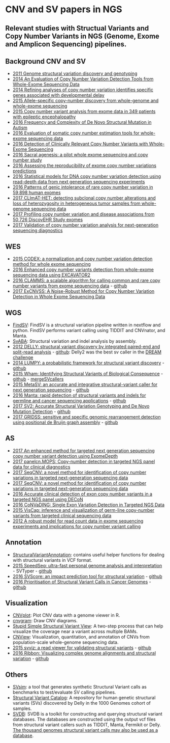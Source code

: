 # CNV and SV papers in NGS
Relevant studies with Structual Variants and Copy Number Variants in NGS (Genome, Exome and Amplicon Sequencing) pipelines.
---

## Background CNV and SV
* [2011 Genome structural variation discovery and genotyping](http://www.nature.com/nrg/journal/v12/n5/full/nrg2958.html?foxtrotcallback=true)
* [2014 An Evaluation of Copy Number Variation Detection Tools from Whole-Exome Sequencing Data](http://onlinelibrary.wiley.com/doi/10.1002/humu.22537/abstract)
* [2014 Refining analyses of copy number variation identifies specific genes associated with developmental delay](http://www.nature.com/ng/journal/v46/n10/abs/ng.3092.html)
* [2015 Allele-specific copy-number discovery from whole-genome and whole-exome sequencing](https://academic.oup.com/nar/article-lookup/doi/10.1093/nar/gkv319)
* [2015 Copy number variant analysis from exome data in 349 patients with epileptic encephalopathy](http://onlinelibrary.wiley.com/doi/10.1002/ana.24457/abstract)
* [2016 Frequency and Complexity of De Novo Structural Mutation in Autism](https://www.ncbi.nlm.nih.gov/pmc/articles/PMC4833290/)
* [2016 Evaluation of somatic copy number estimation tools for whole-exome sequencing data ](https://academic.oup.com/bib/article-abstract/17/2/185/1744035/Evaluation-of-somatic-copy-number-estimation-tools?redirectedFrom=fulltext)
* [2016 Detection of Clinically Relevant Copy Number Variants with Whole-Exome Sequencing](http://www.nature.com/gim/journal/vaop/ncurrent/full/gim2016163a.html)
* [2016 Sacral agenesis: a pilot whole exome sequencing and copy number study](http://bmcmedgenet.biomedcentral.com/articles/10.1186/s12881-016-0359-2)
* [2016 Assessing the reproducibility of exome copy number variations predictions](http://genomemedicine.biomedcentral.com/articles/10.1186/s13073-016-0336-6)
* [2016 Statistical models for DNA copy number variation detection using read-depth data from next generation sequencing experiments](http://onlinelibrary.wiley.com/doi/10.1111/anzs.12175/abstract)
* [2016 Patterns of genic intolerance of rare copy number variation in 59,898 human exomes](http://www.nature.com/ng/journal/v48/n10/abs/ng.3638.html)
* [2017 CLImAT-HET: detecting subclonal copy number alterations and loss of heterozygosity in heterogeneous tumor samples from whole-genome sequencing data](https://bmcmedgenomics.biomedcentral.com/articles/10.1186/s12920-017-0255-4)
* [2017 Profiling copy number variation and disease associations from 50,726 DiscovEHR Study exomes](http://biorxiv.org/content/early/2017/03/22/119461)
* [2017 Validation of copy number variation analysis for next-generation sequencing diagnostics](http://dx.doi.org/10.1038/ejhg.2017.42)

## WES
* [2015 CODEX: a normalization and copy number variation detection method for whole exome sequencing](https://academic.oup.com/nar/article/43/6/e39/2453417/CODEX-a-normalization-and-copy-number-variation)
* [2016 Enhanced copy number variants detection from whole-exome sequencing data using EXCAVATOR2](https://academic.oup.com/nar/article/44/20/e154/2607979/Enhanced-copy-number-variants-detection-from-whole)
* [2016 CLAMMS: a scalable algorithm for calling common and rare copy number variants from exome sequencing data](https://academic.oup.com/bioinformatics/article/32/1/133/1743911/CLAMMS-a-scalable-algorithm-for-calling-common-and) - [github](https://github.com/rgcgithub/clamms)
* [2017 ExCNVSS: A Noise-Robust Method for Copy Number Variation Detection in Whole Exome Sequencing Data](https://www.hindawi.com/journals/bmri/2017/9631282/)

## WGS
* [FindSV](https://github.com/J35P312/FindSV): FindSV is a structural variation pipeline written in nextflow and python. FindSV performs variant calling using TIDDIT and CNVnator, and Manta.
* [SvABA](https://github.com/walaj/svaba): Structural variation and indel analysis by assembly.
* [2012 DELLY: structural variant discovery by integrated paired-end and split-read analysis](https://academic.oup.com/bioinformatics/article/28/18/i333/245403/DELLY-structural-variant-discovery-by-integrated) - [github](https://github.com/dellytools/delly): Delly2 was the best sv caller in the [DREAM challenge]()
* [2014 LUMPY: a probabilistic framework for structural variant discovery](http://genomebiology.biomedcentral.com/articles/10.1186/gb-2014-15-6-r84) - [github](https://github.com/arq5x/lumpy-sv)
* [2015 Wham: Identifying Structural Variants of Biological Consequence](http://journals.plos.org/ploscompbiol/article?id=10.1371/journal.pcbi.1004572) - [github](https://github.com/zeeev/wham) - [mergeSVcallers](https://github.com/zeeev/mergeSVcallers)
* [2015 MetaSV: an accurate and integrative structural-variant caller for next generation sequencing](https://academic.oup.com/bioinformatics/article/31/16/2741/321286/MetaSV-an-accurate-and-integrative-structural) - [github](http://bioinform.github.io/metasv/)
* [2016 Manta: rapid detection of structural variants and indels for germline and cancer sequencing applications](https://academic.oup.com/bioinformatics/article-lookup/doi/10.1093/bioinformatics/btv710) - [github](https://github.com/Illumina/manta)
* [2017 SV2: Accurate Structural Variation Genotyping and De Novo Mutation Detection](http://biorxiv.org/content/early/2017/03/17/113498) - [github](https://github.com/dantaki/SV2)
* [2017 GRIDSS: sensitive and specific genomic rearrangement detection using positional de Bruijn graph assembly](http://biorxiv.org/content/early/2017/02/21/110387) - [github](https://github.com/PapenfussLab/gridss)
## AS 
* [2017 An enhanced method for targeted next generation sequencing copy number variant detection using ExomeDepth](https://wellcomeopenresearch.org/articles/2-49/v1)
* [2017 panelcn.MOPS: Copy-number detection in targeted NGS panel data for clinical diagnostics](http://dx.doi.org/10.1002/humu.23237)
* [2017 SeqCNV: a novel method for identification of copy number variations in targeted next-generation sequencing data](https://bmcbioinformatics.biomedcentral.com/articles/10.1186/s12859-017-1566-3)
* [2017 SeqCNV: a novel method for identification of copy number variations in targeted next-generation sequencing data](https://bmcbioinformatics.biomedcentral.com/articles/10.1186/s12859-017-1566-3)
* [2016 Accurate clinical detection of exon copy number variants in a targeted NGS panel using DECoN](https://www.ncbi.nlm.nih.gov/pmc/articles/PMC5409526/)
* [2016 CoNVaDING: Single Exon Variation Detection in Targeted NGS Data](http://onlinelibrary.wiley.com/doi/10.1002/humu.22969/abstract?systemMessage=Wiley+Online+Library+will+be+unavailable+on+Saturday+7th+Oct+from+03.00+EDT+%2F+08%3A00+BST+%2F+12%3A30+IST+%2F+15.00+SGT+to+08.00+EDT+%2F+13.00+BST+%2F+17%3A30+IST+%2F+20.00+SGT+and+Sunday+8th+Oct+from+03.00+EDT+%2F+08%3A00+BST+%2F+12%3A30+IST+%2F+15.00+SGT+to+06.00+EDT+%2F+11.00+BST+%2F+15%3A30+IST+%2F+18.00+SGT+for+essential+maintenance.+Apologies+for+the+inconvenience+caused+.)
* [2015 VisCap: inference and visualization of germ-line copy-number variants from targeted clinical sequencing data](https://www.ncbi.nlm.nih.gov/pmc/articles/PMC4940431/)
* [2012 A robust model for read count data in exome sequencing experiments and implications for copy number variant calling](https://www.ncbi.nlm.nih.gov/pmc/articles/PMC3476336/)

## Annotation
* [StructuralVariantAnnotation](https://github.com/PapenfussLab/StructuralVariantAnnotation): contains useful helper functions for dealing with structural variants in VCF format.
* [2015 SpeedSeq: ultra-fast personal genome analysis and interpretation](http://www.nature.com/nmeth/journal/v12/n10/full/nmeth.3505.html) - SVTyper - [github](https://github.com/hall-lab/svtyper)
* [2016 SVScore: an impact prediction tool for structural variation](https://academic.oup.com/bioinformatics/article/doi/10.1093/bioinformatics/btw789/2748212/SVScore-an-impact-prediction-tool-for-structural) - [github](https://github.com/lganel/SVScore)
* [2016 Prioritisation of Structural Variant Calls in Cancer Genomes](http://biorxiv.org/content/early/2016/11/04/084640) - [github](https://github.com/AstraZeneca-NGS/simple_sv_annotation)

## Visualization
* [CNVplot](https://github.com/dantaki/CNVplot): Plot CNV data with a genome viewer in R.
* [cnvgram](https://github.com/cc2qe/cnvgram): Draw CNV diagrams.
* [Stupid Simple Structural Variant View](https://github.com/ryanlayer/svv): A two-step process that can help visualize the coverage near a variant across multiple BAMs.
* [CNView](https://github.com/RCollins13/CNView): Visualization, quantitation, and annotation of CNVs from population-scale whole-genome sequencing data.
* [2015 svviz: a read viewer for validating structural variants](https://academic.oup.com/bioinformatics/article-lookup/doi/10.1093/bioinformatics/btv478) - [github](https://github.com/svviz/svviz)
* [2016 Ribbon: Visualizing complex genome alignments and structural variation](http://biorxiv.org/content/early/2016/10/20/082123) - [github](https://github.com/MariaNattestad/Ribbon)

## Others
* [SVsim](https://github.com/GregoryFaust/SVsim): a tool that generates synthetic Structural Variant calls as benchmarks to test/evaluate SV calling pipelines.
* [Structural Variant Catalog](https://github.com/tobiasrausch/svcatalog): A repository for human genetic structural variants (SVs) discovered by Delly in the 1000 Genomes cohort of samples.
* [SVDB](https://github.com/J35P312/SVDB): SVDB is a toolkit for constructing and querying structural variant databases. The databases are constructed using the output vcf files from structural variant callers such as TIDDIT, Manta, Fermikit or Delly. [The thousand genomes structural variant calls may also be used as a database](ftp://ftp.1000genomes.ebi.ac.uk/vol1/ftp/phase3/integrated_sv_map/).
